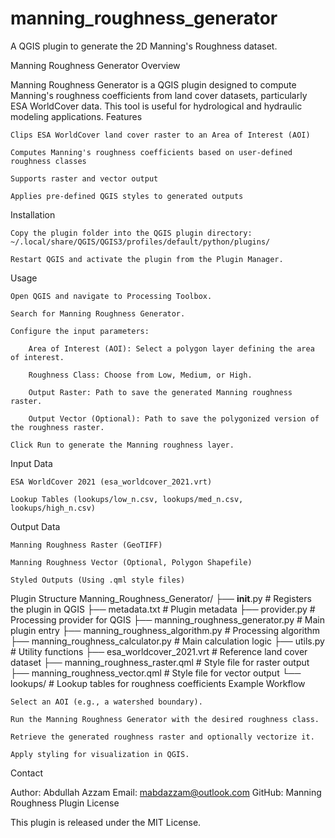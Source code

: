 # manning_roughness_generator
A QGIS plugin to generate the 2D Manning's Roughness dataset. 


Manning Roughness Generator
Overview

Manning Roughness Generator is a QGIS plugin designed to compute Manning's roughness coefficients from land cover datasets, particularly ESA WorldCover data. This tool is useful for hydrological and hydraulic modeling applications.
Features

    Clips ESA WorldCover land cover raster to an Area of Interest (AOI)

    Computes Manning's roughness coefficients based on user-defined roughness classes

    Supports raster and vector output

    Applies pre-defined QGIS styles to generated outputs

Installation

    Copy the plugin folder into the QGIS plugin directory:
    ~/.local/share/QGIS/QGIS3/profiles/default/python/plugins/

    Restart QGIS and activate the plugin from the Plugin Manager.

Usage

    Open QGIS and navigate to Processing Toolbox.

    Search for Manning Roughness Generator.

    Configure the input parameters:

        Area of Interest (AOI): Select a polygon layer defining the area of interest.

        Roughness Class: Choose from Low, Medium, or High.

        Output Raster: Path to save the generated Manning roughness raster.

        Output Vector (Optional): Path to save the polygonized version of the roughness raster.

    Click Run to generate the Manning roughness layer.

Input Data

    ESA WorldCover 2021 (esa_worldcover_2021.vrt)

    Lookup Tables (lookups/low_n.csv, lookups/med_n.csv, lookups/high_n.csv)

Output Data

    Manning Roughness Raster (GeoTIFF)

    Manning Roughness Vector (Optional, Polygon Shapefile)

    Styled Outputs (Using .qml style files)

Plugin Structure
Manning_Roughness_Generator/
├── __init__.py                 # Registers the plugin in QGIS
├── metadata.txt                # Plugin metadata
├── provider.py                 # Processing provider for QGIS
├── manning_roughness_generator.py # Main plugin entry
├── manning_roughness_algorithm.py # Processing algorithm
├── manning_roughness_calculator.py # Main calculation logic
├── utils.py                     # Utility functions
├── esa_worldcover_2021.vrt       # Reference land cover dataset
├── manning_roughness_raster.qml  # Style file for raster output
├── manning_roughness_vector.qml  # Style file for vector output
└── lookups/                      # Lookup tables for roughness coefficients
Example Workflow

    Select an AOI (e.g., a watershed boundary).

    Run the Manning Roughness Generator with the desired roughness class.

    Retrieve the generated roughness raster and optionally vectorize it.

    Apply styling for visualization in QGIS.

Contact

Author: Abdullah Azzam
Email: mabdazzam@outlook.com
GitHub: Manning Roughness Plugin
License

This plugin is released under the MIT License.
